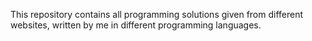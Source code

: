 This repository contains all programming solutions given from different websites, written by me in different programming languages.
